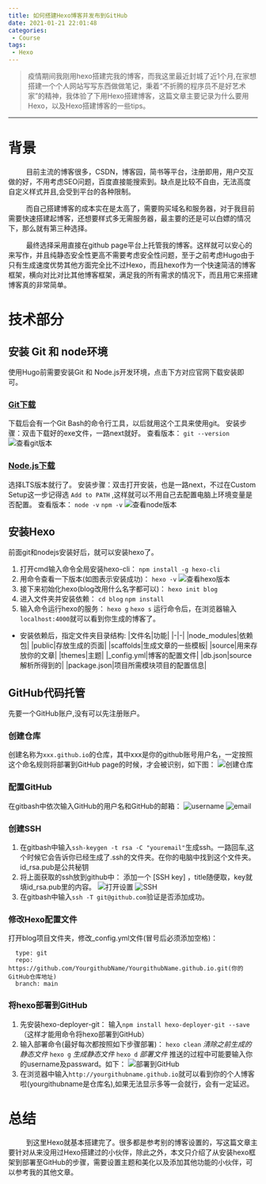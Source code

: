 ```yaml
---
title: 如何搭建Hexo博客并发布到GitHub
date: 2021-01-21 22:01:48
categories: 
 - Course
tags: 
 - Hexo
---
```


>疫情期间我刚用hexo搭建完我的博客，而我这里最近封城了近1个月,在家想搭建一个个人网站写写东西做做笔记，秉着“不折腾的程序员不是好艺术家”的精神，我体验了下用Hexo搭建博客，这篇文章主要记录为什么要用Hexo，以及Hexo搭建博客的一些tips。
---

# 背景
&emsp; &emsp; 目前主流的博客很多，CSDN，博客园，简书等平台，注册即用，用户交互做的好，不用考虑SEO问题，百度直接能搜索到。缺点是比较不自由，无法高度自定义样式并且,会受到平台的各种限制。

&emsp; &emsp; 而自己搭建博客的成本实在是太高了，需要购买域名和服务器，对于我目前需要快速搭建起博客，还想要样式多无需服务器，最主要的还是可以白嫖的情况下，那么就有第三种选择。

&emsp; &emsp; 最终选择采用直接在github page平台上托管我的博客。这样就可以安心的来写作，并且纯静态安全性更高不需要考虑安全性问题，至于之前考虑Hugo由于只有生成速度优势其他方面完全比不过Hexo，而且hexo作为一个快速简洁的博客框架，横向对比对比其他博客框架，满足我的所有需求的情况下，而且用它来搭建博客真的非常简单。
# 技术部分

## 安装 Git 和 node环境
使用Hugo前需要安装Git 和 Node.js开发环境，点击下方对应官网下载安装即可。
### [Git下载](https://git-scm.com/download/win)
下载后会有一个Git Bash的命令行工具，以后就用这个工具来使用git。
安装步骤：双击下载好的exe文件，一路next就好。
查看版本：
`git --version`
![查看git版本](https://cdn.jsdelivr.net/gh/HubCui/CDN@main/blog/posts/2021-01/gitversion.png "查看git版本")
### [Node.js下载](https://nodejs.org/en/download/)
选择LTS版本就行了。
安装步骤：双击打开安装，也是一路next，不过在Custom Setup这一步记得选 `Add to PATH` ,这样就可以不用自己去配置电脑上环境变量是否配置。
查看版本：
`node -v`
`npm -v`
![查看node版本](https://cdn.jsdelivr.net/gh/HubCui/CDN@main/blog/posts/2021-01/node-v.png "查看node版本")

## 安装Hexo
前面git和nodejs安装好后，就可以安装hexo了。
1. 打开cmd输入命令全局安装hexo-cli：
`npm install -g hexo-cli`
2. 用命令查看一下版本(如图表示安装成功)：
`hexo -v`
![查看hexo版本](https://cdn.jsdelivr.net/gh/HubCui/CDN@main/blog/posts/2021-01/hexo-v.png "查看hexo版本")
3. 接下来初始化hexo(blog改用什么名字都可以)：
`hexo init blog`
4. 进入文件夹并安装依赖：
`cd blog`
`npm install`
5. 输入命令运行hexo的服务：
`hexo g`
`hexo s`
运行命令后，在浏览器输入`localhost:4000`就可以看到你生成的博客了。
- 安装依赖后，指定文件夹目录结构:
|文件名|功能|
|-|-|
|node_modules|依赖包|
|public|存放生成的页面|
|scaffolds|生成文章的一些模板|
|source|用来存放你的文章|
|themes|主题|
|_config.yml|博客的配置文件|
|db.json|source解析所得到的|
|package.json|项目所需模块项目的配置信息|

## GitHub代码托管
先要一个GitHub账户,没有可以先注册账户。

### 创建仓库
创建名称为`xxx.github.io`的仓库，其中xxx是你的github账号用户名，一定按照这个命名规则将部署到GitHub page的时候，才会被识别，如下图：
![创建仓库](https://cdn.jsdelivr.net/gh/HubCui/CDN@main/blog/posts/2021-01/create-repo.png "创建仓库")

### 配置GitHub
在gitbash中依次输入GitHub的用户名和GitHub的邮箱：
![username](https://cdn.jsdelivr.net/gh/HubCui/CDN@main/blog/posts/2021-01/username.png "配置GitHub用户名")
![email](https://cdn.jsdelivr.net/gh/HubCui/CDN@main/blog/posts/2021-01/email.png "配置GitHub邮箱")

### 创建SSH
1. 在gitbash中输入`ssh-keygen -t rsa -C "youremail"`生成ssh。一路回车,这个时候它会告诉你已经生成了.ssh的文件夹。在你的电脑中找到这个文件夹。
id_rsa.pub是公共秘钥
2. 将上面获取的ssh放到github中：
添加一个 [SSH key] ，title随便取，key就填id_rsa.pub里的内容。
![打开设置](https://cdn.jsdelivr.net/gh/HubCui/CDN@main/blog/posts/2021-01/settings.png "打开settings")
![SSH](https://cdn.jsdelivr.net/gh/HubCui/CDN@main/blog/posts/2021-01/ssh-key.png "添加SSH key")
3. 在gitbash中输入`ssh -T git@github.com`验证是否添加成功。

### 修改Hexo配置文件
打开blog项目文件夹，修改_config.yml文件(冒号后必须添加空格)：
```deploy:
  type: git
  repo: https://github.com/YourgithubName/YourgithubName.github.io.git(你的GitHub仓库地址)
  branch: main
  ```

### 将hexo部署到GitHub
1. 先安装hexo-deployer-git：
输入`npm install hexo-deployer-git --save`（这样才能用命令将hexo部署到GitHub）
2. 输入部署命令(最好每次都按照如下步骤部署)：
`hexo clean` *清除之前生成的静态文件*
`hexo g` *生成静态文件*
`hexo d` *部署文件*
推送的过程中可能要输入你的username及passward。如下：
![部署到GitHub](https://cdn.jsdelivr.net/gh/HubCui/CDN@main/blog/posts/2021-01/deploy.png "部署到GitHub")
3. 在浏览器中输入`http://yourgithubname.github.io`就可以看到你的个人博客啦(yourgithubname是仓库名),如果无法显示多等一会就行，会有一定延迟。

# 总结
&emsp; &emsp; 到这里Hexo就基本搭建完了。很多都是参考别的博客设置的，写这篇文章主要针对从来没用过Hexo搭建过的小伙伴，除此之外，本文只介绍了从安装hexo框架到部署至GitHub的步骤，需要设置主题和美化以及添加其他功能的小伙伴，可以参考我的其他文章。